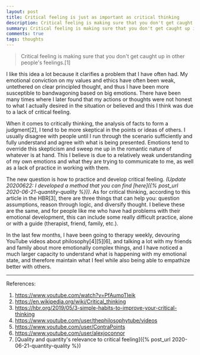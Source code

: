 ```yaml
---
layout: post
title: Critical feeling is just as important as critical thinking
description: Critical feeling is making sure that you don't get caught up in other people's feelings. I believe this can improve and better our communication.
summary: Critical feeling is making sure that you don't get caught up in other people's feelings. I believe this can improve and better our communication.
comments: true
tags: thoughts
---
```


>Critical feeling is making sure that you don't get caught up in other people's feelings.[1]

I like this idea a lot because it clarifies a problem that I have often had. My emotional conviction on my values and ethics have often been weak, untethered on clear principled thought, and thus I have been more susceptible to bandwagoning based on big emotions. There have been many times where I later found that my actions or thoughts were not honest to what I actually desired in the situation or believed and this I think was due to a lack of critical feeling.

When it comes to critically thinking, the analysis of facts to form a judgment[2], I tend to be more skeptical in the points or ideas of others. I usually disagree with people until I run through the scenario sufficiently and fully understand and agree with what is being presented. Emotions tend to override this skepticism and sweep me up in the romantic nature of whatever is at hand. This I believe is due to a relatively weak understanding of my own emotions and what they are trying to communicate to me, as well as a lack of practice in working with them.

The new question is how to practice and develop critical feeling. *(Update 20200622: I developed a method that you can find [here]({% post_url 2020-06-21-quantity-quality %}))*. As for critical thinking, according to this article in the HBR[3], there are three things that can help you: question assumptions, reason through logic, and diversify thought. I believe these are the same, and for people like me who have had problems with their emotional development, this can include some really difficult practice, alone or with a guide (therapist, friend, family, etc.).

In the last few months, I have been going to therapy weekly, devouring YouTube videos about philosophy[4][5][6], and talking a lot with my friends and family about more emotionally complex things, and I have noticed a much larger capacity to understand what is happening with my emotional state, and therefore maintain what I feel while also being able to empathize better with others.

---
References:

1. <https://www.youtube.com/watch?v=PfAumoTIeik>
2. <https://en.wikipedia.org/wiki/Critical_thinking>
3. <https://hbr.org/2019/05/3-simple-habits-to-improve-your-critical-thinking>
4. <https://www.youtube.com/user/thephilosophytube/videos>
5. <https://www.youtube.com/user/ContraPoints>
6. <https://www.youtube.com/user/alexjoconnor>
7. [Quality and quantity's relevance to critical feeling]({% post_url 2020-06-21-quantity-quality %})